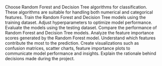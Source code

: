 Choose Random Forest and Decision Tree algorithms for classification.
These algorithms are suitable for handling both numerical and categorical features.
Train the Random Forest and Decision Tree models using the training dataset.
Adjust hyperparameters to optimize model performance.
Evaluate the models using the testing dataset.
Compare the performance of Random Forest and Decision Tree models.
Analyze the feature importance scores generated by the Random Forest model.
Understand which features contribute the most to the prediction.
Create visualizations such as confusion matrices, scatter charts, feature importance plots to communicate model performance and insights.
Explain the rationale behind decisions made during the project.
